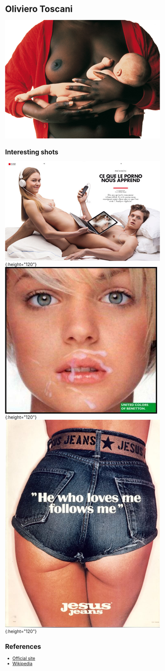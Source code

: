 # Oliviero Toscani

![02](photos/oliviero-toscani-02.jpg)


## Interesting shots

![01](photos/oliviero-toscani-01.jpg){:height="120"}
![03](photos/oliviero-toscani-03.jpg){:height="120"}
![04](photos/oliviero-toscani-04.jpg){:height="120"}


## References

* [Official site](http://www.olivierotoscani.com)
* [Wikipedia](https://it.wikipedia.org/wiki/Oliviero_Toscani)